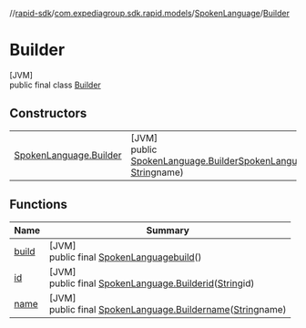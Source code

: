 //[rapid-sdk](../../../../index.md)/[com.expediagroup.sdk.rapid.models](../../index.md)/[SpokenLanguage](../index.md)/[Builder](index.md)

# Builder

[JVM]\
public final class [Builder](index.md)

## Constructors

| | |
|---|---|
| [SpokenLanguage.Builder](-spoken-language.-builder.md) | [JVM]<br>public [SpokenLanguage.Builder](index.md)[SpokenLanguage.Builder](-spoken-language.-builder.md)([String](https://docs.oracle.com/javase/8/docs/api/java/lang/String.html)id, [String](https://docs.oracle.com/javase/8/docs/api/java/lang/String.html)name) |

## Functions

| Name | Summary |
|---|---|
| [build](build.md) | [JVM]<br>public final [SpokenLanguage](../index.md)[build](build.md)() |
| [id](id.md) | [JVM]<br>public final [SpokenLanguage.Builder](index.md)[id](id.md)([String](https://docs.oracle.com/javase/8/docs/api/java/lang/String.html)id) |
| [name](name.md) | [JVM]<br>public final [SpokenLanguage.Builder](index.md)[name](name.md)([String](https://docs.oracle.com/javase/8/docs/api/java/lang/String.html)name) |
